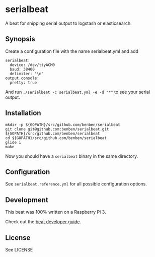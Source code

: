 # serialbeat

A beat for shipping serial output to logstash or elasticsearch.

## Synopsis

Create a configuration file with the name serialbeat.yml and add

    serialbeat:
      device: /dev/ttyACM0
      baud: 38400
      delimiter: "\n"
    output.console:
      pretty: true

And run `./serialbeat -c serialbeat.yml -e -d "*"` to see your serial output.

## Installation

    mkdir -p ${GOPATH}/src/github.com/benben/serialbeat
    git clone git@github.com:benben/serialbeat.git ${GOPATH}/src/github.com/benben/serialbeat
    cd ${GOPATH}/src/github.com/benben/serialbeat
    glide i
    make

Now you should have a `serialbeat` binary in the same directory.

## Configuration

See `serialbeat.reference.yml` for all possible configuration options.

## Development

This beat was 100% written on a Raspberry Pi 3.

Check out the [beat developer guide](https://www.elastic.co/guide/en/beats/libbeat/current/new-beat.html).

## License

See LICENSE
